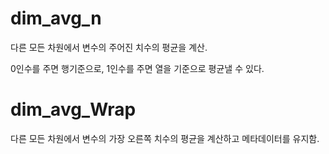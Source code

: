 # dim_avg_n

다른 모든 차원에서 변수의 주어진 치수의 평균을 계산.

0인수를 주면 행기준으로, 1인수를 주면 열을 기준으로 평균낼 수 있다.


# dim_avg_Wrap 

다른 모든 차원에서 변수의 가장 오른쪽 치수의 평균을 계산하고 메타데이터를 유지함.


